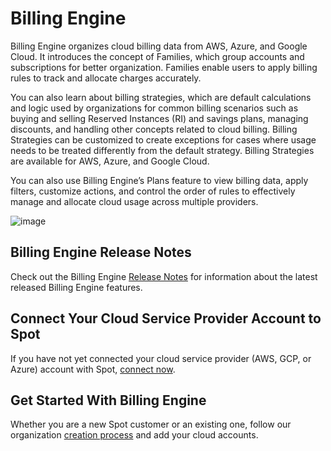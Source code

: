 # Billing Engine 

Billing Engine organizes cloud billing data from AWS, Azure, and Google Cloud. It introduces the concept of Families, which group accounts and subscriptions for better organization. Families enable users to apply billing rules to track and allocate charges accurately.  

You can also learn about billing strategies, which are default calculations and logic used by organizations for common billing scenarios such as buying and selling Reserved Instances (RI) and savings plans, managing discounts, and handling other concepts related to cloud billing. Billing Strategies can be customized to create exceptions for cases where usage needs to be treated differently from the default strategy. Billing Strategies are available for AWS, Azure, and Google Cloud. 

You can also use Billing Engine’s Plans feature to view billing data, apply filters, customize actions, and control the order of rules to effectively manage and allocate cloud usage across multiple providers.

![image](https://github.com/user-attachments/assets/d100a87d-17be-4e3c-b525-b964ab6657d5)

## Billing Engine Release Notes

Check out the Billing Engine [Release Notes](https://docs.spot.io/billing-engine/release-notes/) for information about the latest released Billing Engine features.

## Connect Your Cloud Service Provider Account to Spot

If you have not yet connected your cloud service provider (AWS, GCP, or Azure) account with Spot, [connect now](connect-your-cloud-provider/aws-account?id=connect-your-first-cloud-account-to-spot).

## Get Started With Billing Engine

Whether you are a new Spot customer or an existing one, follow our organization [creation process](https://docs.spot.io/cost-intelligence/get-started/) and add your cloud accounts.
